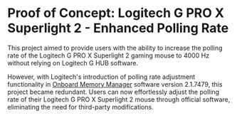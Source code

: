 # Proof of Concept: Logitech G PRO X Superlight 2 - Enhanced Polling Rate

This project aimed to provide users with the ability to increase the polling rate of the Logitech G PRO X Superlight 2 gaming mouse to 4000 Hz without relying on Logitech G HUB software.

However, with Logitech's introduction of polling rate adjustment functionality in [Onboard Memory Manager](https://support.logi.com/hc/en-us/articles/360059641133-Onboard-Memory-Manager) software version 2.1.7479, this project became redundant. Users can now effortlessly adjust the polling rate of their Logitech G PRO X Superlight 2 mouse through official software, eliminating the need for third-party modifications.
